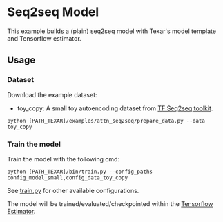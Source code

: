 # Seq2seq Model #

This example builds a (plain) seq2seq model with Texar's model template and Tensorflow estimator. 

## Usage ##

### Dataset ###

Download the example dataset:

  * toy_copy: A small toy autoencoding dataset from [TF Seq2seq toolkit](https://github.com/google/seq2seq/tree/2500c26add91b079ca00cf1f091db5a99ddab9ae).

```
python [PATH_TEXAR]/examples/attn_seq2seq/prepare_data.py --data toy_copy
```

### Train the model ###

Train the model with the following cmd:

```
python [PATH_TEXAR]/bin/train.py --config_paths config_model_small,config_data_toy_copy 
```

See [train.py](../../bin/train.py) for other available configurations.

The model will be trained/evaluated/checkpointed within the [Tensorflow Estimator](https://www.tensorflow.org/guide/estimators).
